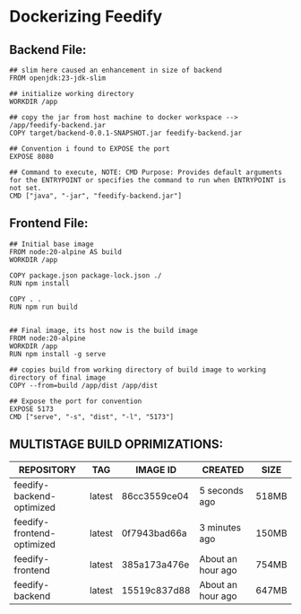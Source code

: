 # Dockerizing Feedify

## Backend File:

```Docker
## slim here caused an enhancement in size of backend
FROM openjdk:23-jdk-slim  

## initialize working directory
WORKDIR /app

## copy the jar from host machine to docker workspace --> /app/feedify-backend.jar
COPY target/backend-0.0.1-SNAPSHOT.jar feedify-backend.jar

## Convention i found to EXPOSE the port
EXPOSE 8080

## Command to execute, NOTE: CMD Purpose: Provides default arguments for the ENTRYPOINT or specifies the command to run when ENTRYPOINT is not set.
CMD ["java", "-jar", "feedify-backend.jar"] 
```

## Frontend File:

```Docker
## Initial base image
FROM node:20-alpine AS build
WORKDIR /app

COPY package.json package-lock.json ./
RUN npm install

COPY . .
RUN npm run build


## Final image, its host now is the build image
FROM node:20-alpine
WORKDIR /app
RUN npm install -g serve

## copies build from working directory of build image to working directory of final image
COPY --from=build /app/dist /app/dist

## Expose the port for convention
EXPOSE 5173
CMD ["serve", "-s", "dist", "-l", "5173"]
```


## MULTISTAGE BUILD OPRIMIZATIONS:

| REPOSITORY                  | TAG     | IMAGE ID       | CREATED             | SIZE   |
|-----------------------------|---------|----------------|---------------------|--------|
| feedify-backend-optimized   | latest  | 86cc3559ce04   | 5 seconds ago       | 518MB  |
| feedify-frontend-optimized  | latest  | 0f7943bad66a   | 3 minutes ago       | 150MB  |
| feedify-frontend            | latest  | 385a173a476e   | About an hour ago   | 754MB  |
| feedify-backend             | latest  | 15519c837d88   | About an hour ago   | 647MB  |


